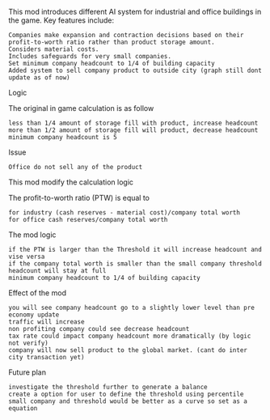 This mod introduces different AI system for industrial and office buildings in the game. Key features include:

    Companies make expansion and contraction decisions based on their profit-to-worth ratio rather than product storage amount.
    Considers material costs.
    Includes safeguards for very small companies.
    Set minimum company headcount to 1/4 of building capacity
    Added system to sell company product to outside city (graph still dont update as of now)

Logic

The original in game calculation is as follow

    less than 1/4 amount of storage fill with product, increase headcount
    more than 1/2 amount of storage fill will product, decrease headcount
    minimum company headcount is 5

Issue

    Office do not sell any of the product

This mod modify the calculation logic

The profit-to-worth ratio (PTW) is equal to

    for industry (cash reserves - material cost)/company total worth
    for office cash reserves/company total worth

The mod logic

    if the PTW is larger than the Threshold it will increase headcount and vise versa
    if the company total worth is smaller than the small company threshold headcount will stay at full
    minimum company headcount to 1/4 of building capacity

Effect of the mod

    you will see company headcount go to a slightly lower level than pre economy update
    traffic will increase
    non profiting company could see decrease headcount
    tax rate could impact company headcount more dramatically (by logic not verify)
    company will now sell product to the global market. (cant do inter city transaction yet)

Future plan

    investigate the threshold further to generate a balance
    create a option for user to define the threshold using percentile
    small company and threshold would be better as a curve so set as a equation

